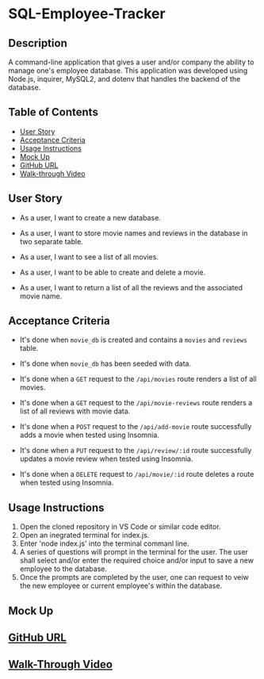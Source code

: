 # SQL-Employee-Tracker

## Description
A command-line application that gives a user and/or company the ability to manage one's employee database. This application was developed using Node.js, inquirer, MySQL2, and dotenv that handles the backend of the database.

## Table of Contents
- [User Story](#user-story)
- [Acceptance Criteria](#acceptance-criteria)
- [Usage Instructions](#usage-instructions)
- [Mock Up](#mock-up)
- [GitHub URL](#gitHub-URL)
- [Walk-through Video](#walk-through-video)

## User Story
* As a user, I want to create a new database.

* As a user, I want to store movie names and reviews in the database in two separate table.

* As a user, I want to see a list of all movies.

* As a user, I want to be able to create and delete a movie.

* As a user, I want to return a list of all the reviews and the associated movie name.

## Acceptance Criteria
* It's done when `movie_db` is created and contains a `movies` and `reviews` table.

* It's done when `movie_db` has been seeded with data.

* It's done when a `GET` request to the `/api/movies` route renders a list of all movies.

* It's done when a `GET` request to the `/api/movie-reviews` route renders a list of all reviews with movie data.

* It's done when a `POST` request to the `/api/add-movie` route successfully adds a movie when tested using Insomnia.

* It's done when a `PUT` request to the `/api/review/:id` route successfully updates a movie review when tested using Insomnia.

* It's done when a `DELETE` request to `/api/movie/:id` route deletes a route when tested using Insomnia.

## Usage Instructions
1. Open the cloned repository in VS Code or similar code editor.
2. Open an inegrated terminal for index.js.
3. Enter 'node index.js' into the terminal commanl line.
4. A series of questions will prompt in the terminal for the user. The user shall select and/or enter the required choice and/or input to save a new employee to the database.
5. Once the prompts are completed by the user, one can request to veiw the new employee or current employee's within the database.

## Mock Up


## [GitHub URL](https://github.com/GrassHopper12345/SQL-Employee-Tracker)


## [Walk-Through Video](https://drive.google.com/file/d/1EYERd92M--eTAAksdrqBmcI0FaKcBWD8/view)